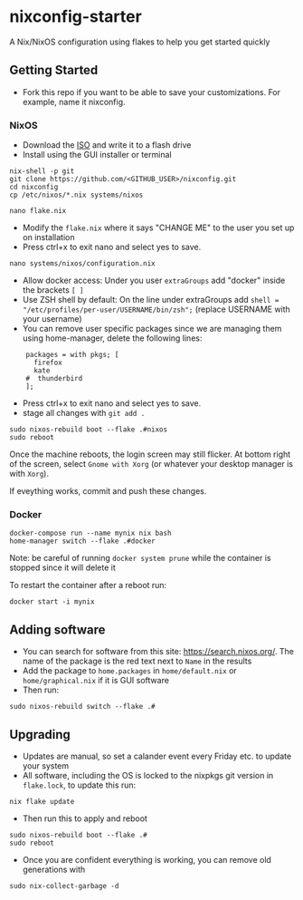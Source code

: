 # nixconfig-starter

A Nix/NixOS configuration using flakes to help you get started quickly

## Getting Started

- Fork this repo if you want to be able to save your customizations. For example, name it nixconfig.

### NixOS

- Download the [ISO](https://nixos.org/download.html#nixos-iso) and write it to a flash drive
- Install using the GUI installer or terminal

```
nix-shell -p git
git clone https://github.com/<GITHUB_USER>/nixconfig.git
cd nixconfig
cp /etc/nixos/*.nix systems/nixos
```

```
nano flake.nix
```

- Modify the `flake.nix` where it says "CHANGE ME" to the user you set up on installation
- Press ctrl+x to exit nano and select yes to save.

```
nano systems/nixos/configuration.nix
```

- Allow docker access: Under you user `extraGroups` add "docker" inside the brackets `[ ]`
- Use ZSH shell by default: On the line under extraGroups add `shell = "/etc/profiles/per-user/USERNAME/bin/zsh";` (replace USERNAME with your username)
- You can remove user specific packages since we are managing them using home-manager, delete the following lines:

```
    packages = with pkgs; [
      firefox
      kate
    #  thunderbird
    ];
```

- Press ctrl+x to exit nano and select yes to save.
- stage all changes with `git add .`

```
sudo nixos-rebuild boot --flake .#nixos
sudo reboot
```

Once the machine reboots, the login screen may still flicker. At bottom right of the screen, select `Gnome with Xorg` (or whatever your desktop manager is with `Xorg`).

If eveything works, commit and push these changes.

### Docker

```
docker-compose run --name mynix nix bash
home-manager switch --flake .#docker
```

Note: be careful of running `docker system prune` while the container is stopped since it will delete it

To restart the container after a reboot run:

```
docker start -i mynix
```

## Adding software

- You can search for software from this site: https://search.nixos.org/. The name of the package is the red text next to `Name` in the results
- Add the package to `home.packages` in `home/default.nix` or `home/graphical.nix` if it is GUI software
- Then run:

```
sudo nixos-rebuild switch --flake .#
```

## Upgrading

- Updates are manual, so set a calander event every Friday etc. to update your system
- All software, including the OS is locked to the nixpkgs git version in `flake.lock`, to update this run:

```
nix flake update
```

- Then run this to apply and reboot

```
sudo nixos-rebuild boot --flake .#
sudo reboot
```

- Once you are confident everything is working, you can remove old generations with

```
sudo nix-collect-garbage -d
```
